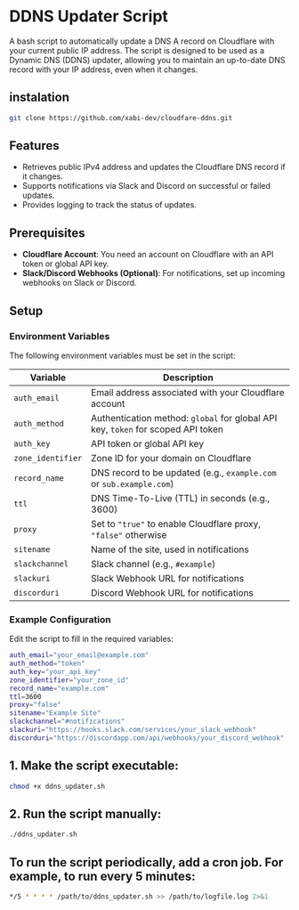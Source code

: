 # DDNS Updater Script

A bash script to automatically update a DNS A record on Cloudflare with your current public IP address. The script is designed to be used as a Dynamic DNS (DDNS) updater, allowing you to maintain an up-to-date DNS record with your IP address, even when it changes.


## instalation

```bash
git clone https://github.com/xabi-dev/cloudfare-ddns.git
```

## Features
- Retrieves public IPv4 address and updates the Cloudflare DNS record if it changes.
- Supports notifications via Slack and Discord on successful or failed updates.
- Provides logging to track the status of updates.

## Prerequisites
- **Cloudflare Account**: You need an account on Cloudflare with an API token or global API key.
- **Slack/Discord Webhooks (Optional)**: For notifications, set up incoming webhooks on Slack or Discord.

## Setup

### Environment Variables
The following environment variables must be set in the script:

| Variable          | Description                                                       |
| ----------------- | ----------------------------------------------------------------- |
| `auth_email`      | Email address associated with your Cloudflare account             |
| `auth_method`     | Authentication method: `global` for global API key, `token` for scoped API token |
| `auth_key`        | API token or global API key                                       |
| `zone_identifier` | Zone ID for your domain on Cloudflare                             |
| `record_name`     | DNS record to be updated (e.g., `example.com` or `sub.example.com`) |
| `ttl`             | DNS Time-To-Live (TTL) in seconds (e.g., 3600)                    |
| `proxy`           | Set to `"true"` to enable Cloudflare proxy, `"false"` otherwise   |
| `sitename`        | Name of the site, used in notifications                           |
| `slackchannel`    | Slack channel (e.g., `#example`)                                  |
| `slackuri`        | Slack Webhook URL for notifications                               |
| `discorduri`      | Discord Webhook URL for notifications                             |

### Example Configuration
Edit the script to fill in the required variables:

```bash
auth_email="your_email@example.com"
auth_method="token"
auth_key="your_api_key"
zone_identifier="your_zone_id"
record_name="example.com"
ttl=3600
proxy="false"
sitename="Example Site"
slackchannel="#notifications"
slackuri="https://hooks.slack.com/services/your_slack_webhook"
discorduri="https://discordapp.com/api/webhooks/your_discord_webhook"
```
##	1.	Make the script executable:
```bash 
chmod +x ddns_updater.sh
```
##	2.	Run the script manually:
```bash 
./ddns_updater.sh
```
##	To run the script periodically, add a cron job. For example, to run every 5 minutes:
```bash 
*/5 * * * * /path/to/ddns_updater.sh >> /path/to/logfile.log 2>&1
```